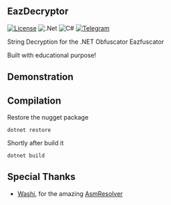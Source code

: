 ## EazDecryptor
[![License](https://img.shields.io/badge/License-Apache_2.0-blue.svg)](https://opensource.org/licenses/Apache-2.0) ![.Net](https://img.shields.io/badge/.NET-5C2D91?style=for-the-badge&logo=.net&logoColor=white) ![C#](https://img.shields.io/badge/c%23-%23239120.svg?style=for-the-badge&logo=c-sharp&logoColor=white) [![Telegram](https://img.shields.io/badge/Telegram-2CA5E0?style=for-the-badge&logo=telegram&logoColor=white)](https://t.me/trollicus)

String Decryption for the .NET Obfuscator Eazfuscator

Built with educational purpose!

## Demonstration

## Compilation

Restore the nugget package

```
dotnet restore
```
Shortly after build it

```
dotnet build
```

## Special Thanks 
* [Washi], for the amazing [AsmResolver]

[Washi]:https://github.com/Washi1337
[AsmResolver]:https://github.com/Washi1337/AsmResolver
